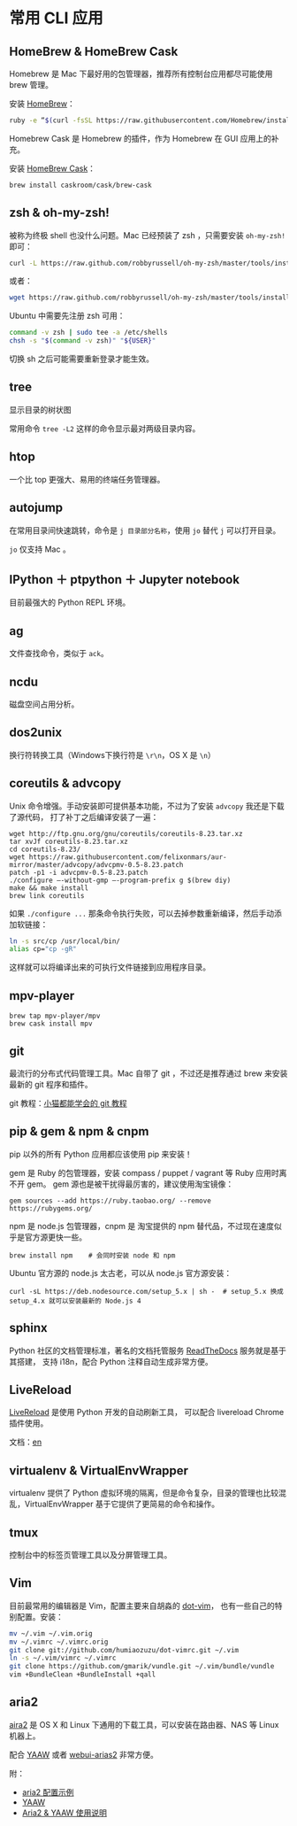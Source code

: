 # 常用 CLI 应用

## HomeBrew & HomeBrew Cask

Homebrew 是 Mac 下最好用的包管理器，推荐所有控制台应用都尽可能使用 brew 管理。

安装 [HomeBrew](http://brew.sh)：

```sh
ruby -e “$(curl -fsSL https://raw.githubusercontent.com/Homebrew/install/master/install)”
```

Homebrew Cask 是 Homebrew 的插件，作为 Homebrew 在 GUI 应用上的补充。

安装 [HomeBrew Cask](https://github.com/caskroom/homebrew-cask)：

```sh
brew install caskroom/cask/brew-cask
```


## zsh & oh-my-zsh!

被称为终极 shell 也没什么问题。Mac 已经预装了 zsh ，只需要安装 `oh-my-zsh!` 即可：

```sh
curl -L https://raw.github.com/robbyrussell/oh-my-zsh/master/tools/install.sh | sh
```

或者：

```sh
wget https://raw.github.com/robbyrussell/oh-my-zsh/master/tools/install.sh -O - | sh
```

Ubuntu 中需要先注册 zsh 可用：

```sh
command -v zsh | sudo tee -a /etc/shells
chsh -s "$(command -v zsh)" "${USER}"
```

切换 sh 之后可能需要重新登录才能生效。


## tree

显示目录的树状图

常用命令 ``tree -L2`` 这样的命令显示最对两级目录内容。


## htop

 一个比 top 更强大、易用的终端任务管理器。


## autojump

在常用目录间快速跳转，命令是 ``j 目录部分名称``，使用 ``jo`` 替代 ``j`` 可以打开目录。

``jo`` 仅支持 Mac 。


## IPython ＋ ptpython ＋ Jupyter notebook

目前最强大的 Python REPL 环境。


## ag

文件查找命令，类似于 `ack`。


## ncdu

磁盘空间占用分析。


## dos2unix

换行符转换工具（Windows下换行符是 ``\r\n``，OS X 是 ``\n``）


## coreutils & advcopy

Unix 命令增强。手动安装即可提供基本功能，不过为了安装 ``advcopy`` 我还是下载了源代码，
打了补丁之后编译安装了一遍：

```shell
wget http://ftp.gnu.org/gnu/coreutils/coreutils-8.23.tar.xz
tar xvJf coreutils-8.23.tar.xz
cd coreutils-8.23/
wget https://raw.githubusercontent.com/felixonmars/aur-mirror/master/advcopy/advcpmv-0.5-8.23.patch
patch -p1 -i advcpmv-0.5-8.23.patch
./configure –-without-gmp –-program-prefix g $(brew diy)
make && make install
brew link coreutils
```

如果 ``./configure ...`` 那条命令执行失败，可以去掉参数重新编译，然后手动添加软链接：

```sh
ln -s src/cp /usr/local/bin/
alias cp="cp -gR"
```

这样就可以将编译出来的可执行文件链接到应用程序目录。


## mpv-player

```
brew tap mpv-player/mpv
brew cask install mpv
```


## git

最流行的分布式代码管理工具。Mac 自带了 git ，不过还是推荐通过 brew 来安装最新的 git 程序和插件。

git 教程：[小猫都能学会的 git 教程](http://www.davidrevoy.com/article193/guide-building-krita-on-linux-for-cats)


## pip & gem & npm & cnpm

pip 以外的所有 Python 应用都应该使用 pip 来安装！

gem 是 Ruby 的包管理器，安装 compass / puppet / vagrant 等 Ruby 应用时离不开 gem。
gem 源也是被干扰得最厉害的，建议使用淘宝镜像：

    gem sources --add https://ruby.taobao.org/ --remove https://rubygems.org/

npm 是 node.js 包管理器，cnpm 是 淘宝提供的 npm 替代品，不过现在速度似乎是官方源更快一些。

    brew install npm    # 会同时安装 node 和 npm

Ubuntu 官方源的 node.js 太古老，可以从 node.js 官方源安装：

    curl -sL https://deb.nodesource.com/setup_5.x | sh -  # setup_5.x 换成 setup_4.x 就可以安装最新的 Node.js 4


## sphinx

Python 社区的文档管理标准，著名的文档托管服务 [ReadTheDocs](http://rtfd.org) 服务就是基于其搭建，
支持 i18n，配合 Python 注释自动生成非常方便。


## LiveReload

[LiveReload](https://github.com/lepture/python-livereload) 是使用 Python 开发的自动刷新工具，
可以配合 livereload Chrome 插件使用。

文档：[en](https://github.com/lepture/python-livereload)



## virtualenv & VirtualEnvWrapper

virtualenv 提供了 Python 虚拟环境的隔离，但是命令复杂，目录的管理也比较混乱，VirtualEnvWrapper 基于它提供了更简易的命令和操作。



## tmux

控制台中的标签页管理工具以及分屏管理工具。


## Vim

目前最常用的编辑器是 Vim，配置主要来自胡淼的 [dot-vim](https://github.com/humiaozuzu/dot-vimrc)，
也有一些自己的特别配置。安装：

```sh
mv ~/.vim ~/.vim.orig
mv ~/.vimrc ~/.vimrc.orig
git clone git://github.com/humiaozuzu/dot-vimrc.git ~/.vim
ln -s ~/.vim/vimrc ~/.vimrc
git clone https://github.com/gmarik/vundle.git ~/.vim/bundle/vundle
vim +BundleClean +BundleInstall +qall
```


## aria2

[aira2](http://aria2.sourceforge.net/) 是 OS X 和 Linux 下通用的下载工具，可以安装在路由器、NAS 等 Linux 机器上。

配合 [YAAW](https://github.com/binux/yaaw) 或者 [webui-arias2](https://github.com/ziahamza/webui-aria2) 非常方便。

附：
* [aria2 配置示例](http://blog.binux.me/2012/12/aria2-examples/)
* [YAAW](http://binux.github.io/yaaw/)
* [Aria2 & YAAW 使用说明](http://aria2c.com/usage.html)

